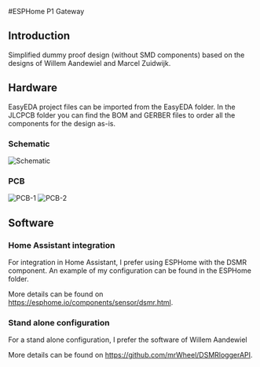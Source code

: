 #ESPHome P1 Gateway
## Introduction
Simplified dummy proof design (without SMD components) based on the designs of Willem Aandewiel and Marcel Zuidwijk.
## Hardware
EasyEDA project files can be imported from the EasyEDA folder.
In the JLCPCB folder you can find the BOM and GERBER files to order all the components for the design as-is.
### Schematic
![Schematic](/../main/Pictures/Schematic.png)
### PCB
![PCB-1](/../main/Pictures/pcb1.jpg)
![PCB-2](/../main/Pictures/pcb2.jpg)
## Software
### Home Assistant integration
For integration in Home Assistant, I prefer using ESPHome with the DSMR component.
An example of my configuration can be found in the ESPHome folder.

More details can be found on https://esphome.io/components/sensor/dsmr.html.
### Stand alone configuration
For a stand alone configuration, I prefer the software of Willem Aandewiel

More details can be found on https://github.com/mrWheel/DSMRloggerAPI.
